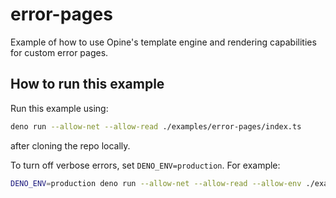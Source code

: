 # error-pages

Example of how to use Opine's template engine and rendering capabilities for custom error pages.

## How to run this example

Run this example using:

```bash
deno run --allow-net --allow-read ./examples/error-pages/index.ts
```

after cloning the repo locally.

To turn off verbose errors, set `DENO_ENV=production`. For example:

```bash
DENO_ENV=production deno run --allow-net --allow-read --allow-env ./examples/error-pages/index.ts
```
